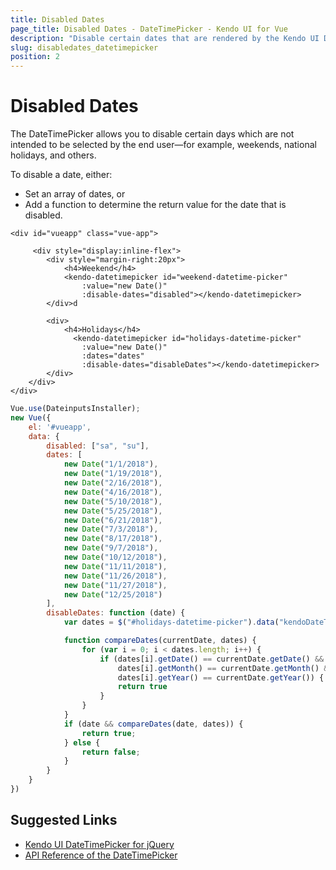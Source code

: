```yaml
---
title: Disabled Dates
page_title: Disabled Dates - DateTimePicker - Kendo UI for Vue
description: "Disable certain dates that are rendered by the Kendo UI DateTimePicker wrapper for Vue."
slug: disabledates_datetimepicker
position: 2
---
```


# Disabled Dates

The DateTimePicker allows you to disable certain days which are not intended to be selected by the end user&mdash;for example, weekends, national holidays, and others.

To disable a date, either:

* Set an array of dates, or
* Add a function to determine the return value for the date that is disabled.

```html-preview
<div id="vueapp" class="vue-app">

     <div style="display:inline-flex">
        <div style="margin-right:20px">
            <h4>Weekend</h4>
            <kendo-datetimepicker id="weekend-datetime-picker"
                :value="new Date()"
                :disable-dates="disabled"></kendo-datetimepicker>
        </div>d

        <div>
            <h4>Holidays</h4>
              <kendo-datetimepicker id="holidays-datetime-picker"
                :value="new Date()"
                :dates="dates"
                :disable-dates="disableDates"></kendo-datetimepicker>
        </div>    
    </div>
</div>
```
```js
Vue.use(DateinputsInstaller);
new Vue({
	el: '#vueapp',
    data: {
        disabled: ["sa", "su"],
        dates: [
            new Date("1/1/2018"),
            new Date("1/19/2018"),
            new Date("2/16/2018"),
            new Date("4/16/2018"),
            new Date("5/10/2018"),
            new Date("5/25/2018"),
            new Date("6/21/2018"),
            new Date("7/3/2018"),
            new Date("8/17/2018"),
            new Date("9/7/2018"),
            new Date("10/12/2018"),
            new Date("11/11/2018"),
            new Date("11/26/2018"),
            new Date("11/27/2018"),
            new Date("12/25/2018")
        ],
        disableDates: function (date) {
            var dates = $("#holidays-datetime-picker").data("kendoDateTimePicker").options.dates;

            function compareDates(currentDate, dates) {
                for (var i = 0; i < dates.length; i++) {
                    if (dates[i].getDate() == currentDate.getDate() &&
                        dates[i].getMonth() == currentDate.getMonth() &&
                        dates[i].getYear() == currentDate.getYear()) {
                        return true
                    }
                }
            }
            if (date && compareDates(date, dates)) {
                return true;
            } else {
                return false;
            }
        }
    }
})        
```

## Suggested Links

* [Kendo UI DateTimePicker for jQuery](https://docs.telerik.com/kendo-ui/controls/editors/datetimepicker/overview)
* [API Reference of the DateTimePicker](https://docs.telerik.com/kendo-ui/api/javascript/ui/datetimepicker)
